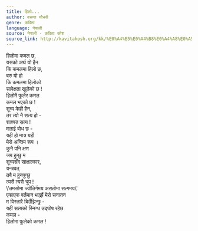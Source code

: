 ```yaml
---
title: हिलो...
author: वसन्त चौधरी
genre: कविता
language: नेपाली
source: नेपाली - कविता कोश
source_link: http://kavitakosh.org/kk/%E0%A4%B5%E0%A4%B8%E0%A4%A8%E0%A5%8D%E0%A4%A4_%E0%A4%9A%E0%A5%8C%E0%A4%A7%E0%A4%B0%E0%A5%80
---
```


हिलोमा कमल छ,  
यसको अर्थ यो हैन  
कि कमलमा हिलो छ,  
बरु यो हो  
कि कमलमा हिलोको  
सापेक्षता खुलेको छ !  
हिलोमै फुलेर कमल  
कमल भएको छ !  
शून्य केही हैन,  
तर त्यो नै सत्य हो -  
शाश्वत सत्य !  
मलाई बोध छ -  
यही हो मात्र यही  
मेरो अन्तिम रूप ।  
कुनै पनि क्षण  
जब हुन्छु म  
शून्यसँग साक्षात्कार,  
यन्त्रवत्  
तबै म हुनपुग्छु  
त्यसै त्यसै चुप !  
\\'तमसोमा ज्योतिर्गमय असतोमा सत्गमय\\'  
एकाएक वर्तमान भएझैं मेरो सनातन  
म विस्तारै बिउँझिन्छु -  
यही सत्यको स्निग्ध उद्घोष रहेछ  
कमल -  
हिलोमा फुलेको कमल !
